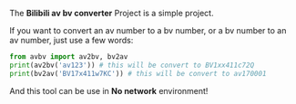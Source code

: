 The **Bilibili av bv converter** Project is a simple project.



If you want to convert an av number to a bv number, or a bv number to an av number, just use a few words:



```python
from avbv import av2bv, bv2av
print(av2bv('av123')) # this will be convert to BV1xx411c72Q
print(bv2av('BV17x411w7KC')) # this will be convert to av170001
```



And this tool can be use in **No network** environment!